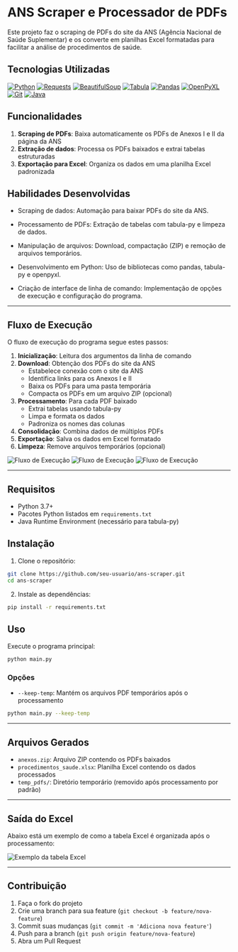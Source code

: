 # ANS Scraper e Processador de PDFs

Este projeto faz o scraping de PDFs do site da ANS (Agência Nacional de Saúde Suplementar) e os converte em planilhas Excel formatadas para facilitar a análise de procedimentos de saúde.

## Tecnologias Utilizadas

[![Python](https://img.shields.io/badge/Python-3776AB?style=flat&logo=python&logoColor=white)](https://www.python.org/)
[![Requests](https://img.shields.io/badge/Requests-FF4F00?style=flat&logo=requests&logoColor=white)](https://requests.readthedocs.io/en/master/)
[![BeautifulSoup](https://img.shields.io/badge/BeautifulSoup-00BCD4?style=flat&logo=python&logoColor=white)](https://www.crummy.com/software/BeautifulSoup/bs4/doc/)
[![Tabula](https://img.shields.io/badge/Tabula-000000?style=flat&logo=java&logoColor=white)](https://tabula.technology/)
[![Pandas](https://img.shields.io/badge/Pandas-150458?style=flat&logo=pandas&logoColor=white)](https://pandas.pydata.org/)
[![OpenPyXL](https://img.shields.io/badge/OpenPyXL-1E4E72?style=flat&logo=python&logoColor=white)](https://openpyxl.readthedocs.io/en/stable/)
[![Git](https://img.shields.io/badge/Git-F05032?style=flat&logo=git&logoColor=white)](https://git-scm.com/)
[![Java](https://img.shields.io/badge/Java-007396?style=flat&logo=java&logoColor=white)](https://www.oracle.com/java/)



## Funcionalidades

1. **Scraping de PDFs**: Baixa automaticamente os PDFs de Anexos I e II da página da ANS
2. **Extração de dados**: Processa os PDFs baixados e extrai tabelas estruturadas
3. **Exportação para Excel**: Organiza os dados em uma planilha Excel padronizada



## Habilidades Desenvolvidas
 - Scraping de dados: Automação para baixar PDFs do site da ANS.

 - Processamento de PDFs: Extração de tabelas com tabula-py e limpeza de dados.

 - Manipulação de arquivos: Download, compactação (ZIP) e remoção de arquivos temporários.

 - Desenvolvimento em Python: Uso de bibliotecas como pandas, tabula-py e openpyxl.

 - Criação de interface de linha de comando: Implementação de opções de execução e configuração do programa.


---

## Fluxo de Execução

O fluxo de execução do programa segue estes passos:

1. **Inicialização**: Leitura dos argumentos da linha de comando
2. **Download**: Obtenção dos PDFs do site da ANS
   - Estabelece conexão com o site da ANS
   - Identifica links para os Anexos I e II
   - Baixa os PDFs para uma pasta temporária
   - Compacta os PDFs em um arquivo ZIP (opcional)
3. **Processamento**: Para cada PDF baixado
   - Extrai tabelas usando tabula-py
   - Limpa e formata os dados 
   - Padroniza os nomes das colunas
4. **Consolidação**: Combina dados de múltiplos PDFs
5. **Exportação**: Salva os dados em Excel formatado
6. **Limpeza**: Remove arquivos temporários (opcional)

![Fluxo de Execução](assets/fluxo-execucao-1.png)
![Fluxo de Execução](assets/fluxo-execucao-2.png)
![Fluxo de Execução](assets/fluxo-execucao-3.png)

---

## Requisitos

- Python 3.7+
- Pacotes Python listados em `requirements.txt`
- Java Runtime Environment (necessário para tabula-py)

## Instalação

1. Clone o repositório:
```bash
git clone https://github.com/seu-usuario/ans-scraper.git
cd ans-scraper
```

2. Instale as dependências:
```bash
pip install -r requirements.txt
```

## Uso

Execute o programa principal:
```bash
python main.py
```

### Opções

- `--keep-temp`: Mantém os arquivos PDF temporários após o processamento
```bash
python main.py --keep-temp
```

---

## Arquivos Gerados

- `anexos.zip`: Arquivo ZIP contendo os PDFs baixados
- `procedimentos_saude.xlsx`: Planilha Excel contendo os dados processados
- `temp_pdfs/`: Diretório temporário (removido após processamento por padrão)

---

## Saída do Excel

Abaixo está um exemplo de como a tabela Excel é organizada após o processamento:

![Exemplo da tabela Excel](assets/tabela-excel.png)

---



## Contribuição

1. Faça o fork do projeto
2. Crie uma branch para sua feature (`git checkout -b feature/nova-feature`)
3. Commit suas mudanças (`git commit -m 'Adiciona nova feature'`)
4. Push para a branch (`git push origin feature/nova-feature`)
5. Abra um Pull Request
